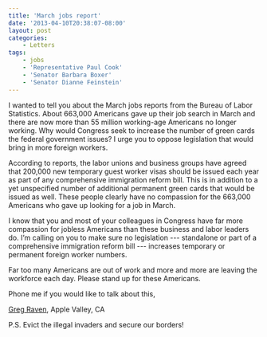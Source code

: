 ```yaml
---
title: 'March jobs report'
date: '2013-04-10T20:38:07-08:00'
layout: post
categories:
    - Letters
tags:
    - jobs
    - 'Representative Paul Cook'
    - 'Senator Barbara Boxer'
    - 'Senator Dianne Feinstein'
---
```


I wanted to tell you about the March jobs reports from the Bureau of Labor Statistics. About 663,000 Americans gave up their job search in March and there are now more than 55 million working-age Americans no longer working. Why would Congress seek to increase the number of green cards the federal government issues? I urge you to oppose legislation that would bring in more foreign workers.  
  
According to reports, the labor unions and business groups have agreed that 200,000 new temporary guest worker visas should be issued each year as part of any comprehensive immigration reform bill. This is in addition to a yet unspecified number of additional permanent green cards that would be issued as well. These people clearly have no compassion for the 663,000 Americans who gave up looking for a job in March.

I know that you and most of your colleagues in Congress have far more compassion for jobless Americans than these business and labor leaders do. I’m calling on you to make sure no legislation --- standalone or part of a comprehensive immigration reform bill --- increases temporary or permanent foreign worker numbers.

Far too many Americans are out of work and more and more are leaving the workforce each day. Please stand up for these Americans.

Phone me if you would like to talk about this,

[Greg Raven](https://www.gregraven.org), Apple Valley, CA

P.S. Evict the illegal invaders and secure our borders!